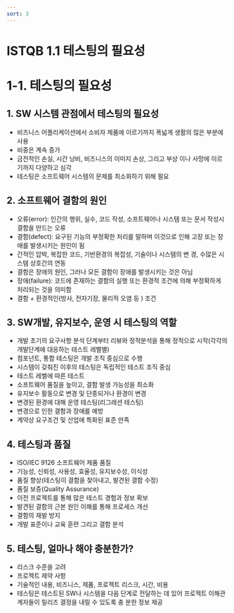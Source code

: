 ```yaml
---
sort: 3
---
```


# ISTQB 1.1 테스팅의 필요성

# 1-1. 테스팅의 필요성 
## 1. SW 시스템 관점에서 테스팅의 필요성
   - 비즈니스 어플리케이션에서 소비자 제품에 이르기까지 폭넓게 생활의 많은 부분에 사용
   - 비중은 계속 증가
   - 금전적인 손실, 시간 낭비, 비즈니스의 이미지 손상, 그리고 부상 이나 사망에 이르기까지 다양하고 심각
   - 테스팅은 소프트웨어 시스템의 문제를 최소화하기 위해 필요

## 2. 소프트웨어 결함의 원인 
   - 오류(error): 인간의 행위, 실수, 코드 작성, 소프트웨어나 시스템 또는 문서 작성시 결함을 만드는 오류
   - 결함(defect): 요구된 기능의 부정확한 처리를 말하며 이것으로 인해 고장 또는 장애를 발생시키는 원인이 됨
   - 간적인 압박, 복잡한 코드, 기반환경의 복잡성, 기술이나 시스템의 변 경, 수많은 시스템 상호간의 연동
   - 결함은 장애의 원인, 그러나 모든 결함이 장애를 발생시키는 것은 아님
   - 장애(failure): 코드에 존재하는 결함의 실행 또는 환경적 조건에 의해 부정확하게 처리되는 것을 의미함
   - 결함 + 환경적인(방사, 전자기장, 물리적 오염 등 ) 조건  

## 3. SW개발, 유지보수, 운영 시 테스팅의 역할 
   - 개발 초기의 요구사항 분석 단계부터 리뷰와 정적분석을 통해 정적으로 시작(각각의 개발단계에 대응하는 테스트 레벨별)
   - 컴포넌트, 통합 테스팅은 개발 조직 중심으로 수행
   - 시스템이 갖춰진 이후의 테스팅은 독립적인 테스트 조직 중심
   - 테스트 레벨에 따른 테스트
   - 소프트웨어 품질을 높이고, 결함 발생 가능성을 최소화
   - 유지보수 활동으로 변경 및 단종되거나 환경이 변경
   - 변경된 환경에 대해 운영 테스팅(리그레션 테스팅)
   - 변경으로 인한 결함과 장애를 예방
   - 계약상 요구조건 및 산업에 특화된 표준 만족

## 4. 테스팅과 품질
   - ISO/IEC 9126 소프트웨어 제품 품질
   - 기능성, 신뢰성, 사용성, 효율성, 유지보수성, 이식성
   - 품질 향상(테스팅이 결함을 찾아내고, 발견된 결함 수정)
   - 품질 보증(Quality Assurance)
   - 이전 프로젝트를 통해 많은 테스트 경험과 정보 확보
   - 발견된 결함의 근본 원인 이해를 통해 프로세스 개선
   - 결함의 재발 방지
   - 개발 표준이나 교육 훈련 그리고 결함 분석

## 5. 테스팅, 얼마나 해야 충분한가? 
   - 리스크 수준을 고려
   - 프로젝트 제약 사항
   - 기술적인 내용, 비즈니스, 제품, 프로젝트 리스크, 시간, 비용
   - 테스팅은 테스트된 SW나 시스템을 다음 단계로 전달하는 데 있어 프로젝트 이해관계자들이 릴리즈 결정을 내릴 수 있도록 충 분한 정보 제공